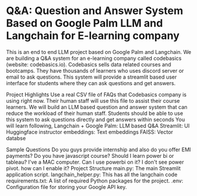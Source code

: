 # Q&A: Question and Answer System Based on Google Palm LLM and Langchain for E-learning company
This is an end to end LLM project based on Google Palm and Langchain. We are building a Q&A system for an e-learning company called codebasics (website: codebasics.io). Codebasics sells data related courses and bootcamps. They have thousands of learners who uses discord server or email to ask questions. This system will provide a streamlit based user interface for students where they can ask questions and get answers. 

Project Highlights
Use a real CSV file of FAQs that Codebasics company is using right now.
Their human staff will use this file to assist their course learners.
We will build an LLM based question and answer system that can reduce the workload of their human staff.
Students should be able to use this system to ask questions directly and get answers within seconds
You will learn following,
Langchain + Google Palm: LLM based Q&A
Streamlit: UI
Huggingface instructor embeddings: Text embeddings
FAISS: Vector databse

Sample Questions
Do you guys provide internship and also do you offer EMI payments?
Do you have javascript course?
Should I learn power bi or tableau?
I've a MAC computer. Can I use powerbi on it?
I don't see power pivot. how can I enable it?
Project Structure
main.py: The main Streamlit application script.
langchain_helper.py: This has all the langchain code
requirements.txt: A list of required Python packages for the project.
.env: Configuration file for storing your Google API key.
